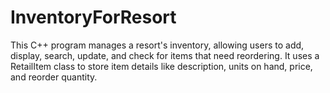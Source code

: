 # InventoryForResort
This C++ program manages a resort's inventory, allowing users to add, display, search, update, and check for items that need reordering. It uses a RetailItem class to store item details like description, units on hand, price, and reorder quantity.
